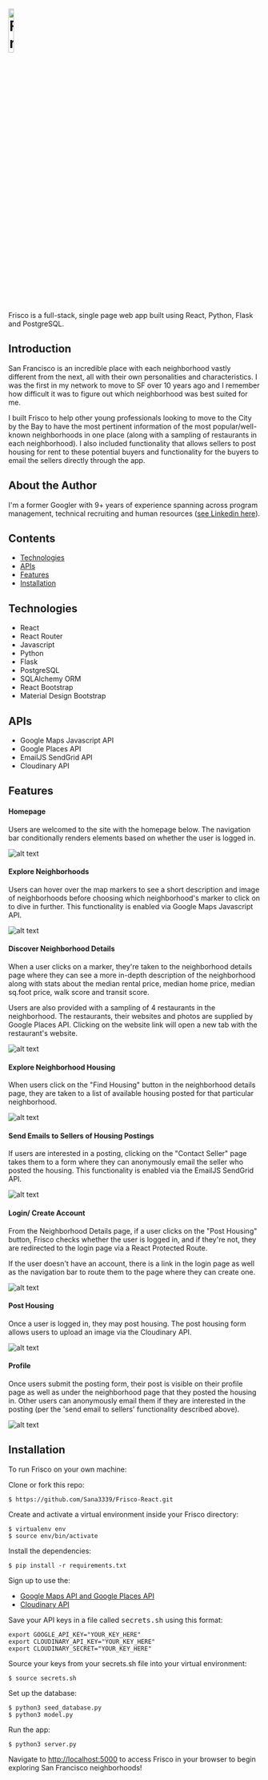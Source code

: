 # <img src="https://res.cloudinary.com/sana3339/image/upload/v1623249089/samples/Frisco%20App%20Images/Screen_Shot_2021-06-09_at_7.29.45_AM_vqaewn.png" width="15%" alt="Frisco">
Frisco is a full-stack, single page web app built using React, Python, Flask and PostgreSQL.

## Introduction
San Francisco is an incredible place with each neighborhood vastly different from the next, all with their own personalities and characteristics.  I was the first in my network to move to SF over 10 years ago and I remember how difficult it was to figure out which neighborhood was best suited for me.

I built Frisco to help other young professionals looking to move to the City by the Bay to have the most pertinent information of the most popular/well-known neighborhoods in one place (along with a sampling of restaurants in each neighborhood).  I also included functionality that allows sellers to post housing for rent to these potential buyers and functionality for the buyers to email the sellers directly through the app.

## About the Author
I'm a former Googler with 9+ years of experience spanning across program management, technical recruiting and human resources ([see Linkedin here](https://www.linkedin.com/in/sanaahmad/)).

## Contents
* [Technologies](#tech-stack)
* [APIs](#apis)
* [Features](#features)
* [Installation](#installation)

## <a name="tech-stack"></a>Technologies
* React
* React Router
* Javascript
* Python
* Flask
* PostgreSQL
* SQLAlchemy ORM
* React Bootstrap
* Material Design Bootstrap

## <a name="apis"></a>APIs
* Google Maps Javascript API
* Google Places API
* EmailJS SendGrid API
* Cloudinary API

## <a name="features"></a>Features

#### Homepage
Users are welcomed to the site with the homepage below. The navigation bar conditionally renders elements based on whether the user is logged in.


![alt text](https://res.cloudinary.com/sana3339/image/upload/v1623187769/samples/Frisco%20App%20Images/Homepage_yeguel.png "homepage")

#### Explore Neighborhoods
Users can hover over the map markers to see a short description and image of neighborhoods before choosing which neighborhood's marker to click on to dive in further.  This functionality is enabled via Google Maps Javascript API.

![alt text](https://github.com/Sana3339/Frisco-React/blob/master/static/img/neighborhoods.gif "explore neighborhoods")

#### Discover Neighborhood Details
When a user clicks on a marker, they're taken to the neighborhood details page where they can see a more in-depth description of the neighborhood along with stats about the median rental price, median home price, median sq.foot price, walk score and transit score. 

Users are also provided with a sampling of 4 restaurants in the neighborhood.  The restaurants, their websites and photos are supplied by Google Places API.  Clicking on the website link will open a new tab with the restaurant's website.

![alt text](https://res.cloudinary.com/sana3339/image/upload/v1623188724/samples/Frisco%20App%20Images/Neighborhood_details_dyxygk.png "neighborhood details")

#### Explore Neighborhood Housing 
When users click on the "Find Housing" button in the neighborhood details page, they are taken to a list of available housing posted for that particular neighborhood.  


![alt text](https://res.cloudinary.com/sana3339/image/upload/v1623189924/samples/Frisco%20App%20Images/find_housing_page_mc4boy.png "find housing")



#### Send Emails to Sellers of Housing Postings

If users are interested in a posting, clicking on the "Contact Seller" page takes them to a form where they can anonymously email the seller who posted the housing.  This functionality is enabled via the EmailJS SendGrid API.


![alt text](https://github.com/Sana3339/Frisco-React/blob/master/static/img/seller_form_giphy.gif "email seller")



#### Login/ Create Account
From the Neighborhood Details page, if a user clicks on the "Post Housing" button, Frisco checks whether the user is logged in, and if they're not, they are redirected to the login page via a React Protected Route. 

If the user doesn't have an account, there is a link in the login page as well as the navigation bar to route them to the page where they can create one.


![alt text](https://res.cloudinary.com/sana3339/image/upload/v1623190156/samples/Frisco%20App%20Images/login_page_dpimtl.png "login")



#### Post Housing 
Once a user is logged in, they may post housing.  The post housing form allows users to upload an image via the Cloudinary API.


![alt text](https://github.com/Sana3339/Frisco-React/blob/master/static/img/post_housing_small.gif "post housing")



#### Profile

Once users submit the posting form, their post is visible on their profile page as well as under the neighborhood page that they posted the housing in.  Other users can anonymously email them if they are interested in the posting (per the 'send email to sellers' functionality described above).

![alt text](https://res.cloudinary.com/sana3339/image/upload/v1623191372/samples/Frisco%20App%20Images/Profile_page_j0vhll.png "profile")



## <a name="installation"></a>Installation

To run Frisco on your own machine:

Clone or fork this repo:
```
$ https://github.com/Sana3339/Frisco-React.git
```

Create and activate a virtual environment inside your Frisco directory:
```
$ virtualenv env
$ source env/bin/activate
```

Install the dependencies:
```
$ pip install -r requirements.txt
```

Sign up to use the:
* [Google Maps API and Google Places API](https://console.cloud.google.com)
* [Cloudinary API](https://www.cloudinary.com)

Save your API keys in a file called <kbd>secrets.sh</kbd> using this format:

```
export GOOGLE_API_KEY="YOUR_KEY_HERE"
export CLOUDINARY_API_KEY="YOUR_KEY_HERE"
export CLOUDINARY_SECRET="YOUR_KEY_HERE"
```

Source your keys from your secrets.sh file into your virtual environment:

```
$ source secrets.sh
```

Set up the database:

```
$ python3 seed_database.py
$ python3 model.py
```

Run the app:

```
$ python3 server.py
```

Navigate to [http://localhost:5000](http://localhost:5000) to access Frisco in your browser to begin exploring San Francisco neighborhoods!

